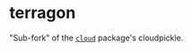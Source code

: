 # terragon
"Sub-fork" of the [`cloud`](https://pypi.python.org/pypi/cloud/2.3.1) package's 
cloudpickle.

